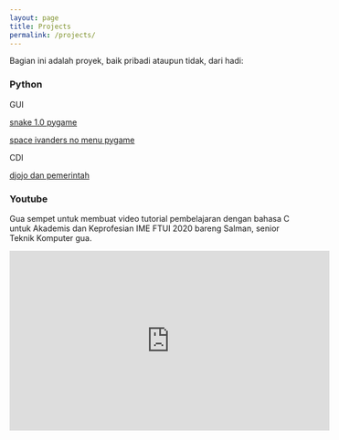```yaml
---
layout: page
title: Projects
permalink: /projects/
---
```

Bagian ini adalah proyek, baik pribadi ataupun tidak, dari hadi:

### Python

GUI

[snake 1.0 pygame](https://github.com/idahdam/snake-game-py)

[space ivanders no menu pygame](https://github.com/idahdam/spaceivanders-no-menu)

CDI

[djojo dan pemerintah](https://github.com/idahdam/djojo-pemerintah-cdi)

### Youtube

Gua sempet untuk membuat video tutorial pembelajaran dengan bahasa C untuk Akademis dan Keprofesian IME FTUI 2020 bareng Salman, senior Teknik Komputer gua. 

<iframe width="560" height="315" src="https://www.youtube.com/embed/videoseries?list=PLOZZEH47qZjhpuiDByE-e2Napmg9d8MfB" frameborder="0" allow="accelerometer; autoplay; encrypted-media; gyroscope; picture-in-picture" allowfullscreen></iframe>



